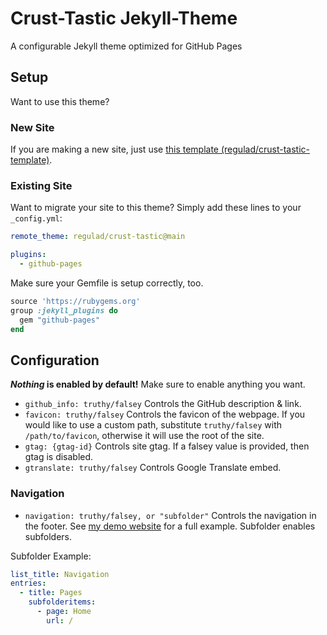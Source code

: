 # Crust-Tastic Jekyll-Theme
A configurable Jekyll theme optimized for GitHub Pages

## Setup
Want to use this theme?

### New Site
If you are making a new site, just use [this template (regulad/crust-tastic-template)](https://github.com/regulad/crust-tastic-template).

### Existing Site
Want to migrate your site to this theme? Simply add these lines to your `_config.yml`:

```yaml
remote_theme: regulad/crust-tastic@main

plugins:
  - github-pages
```

Make sure your Gemfile is setup correctly, too.

```ruby
source 'https://rubygems.org'
group :jekyll_plugins do
  gem "github-pages"
end
```

## Configuration
***Nothing* is enabled by default!** Make sure to enable anything you want.
* `github_info: truthy/falsey` Controls the GitHub description & link.
* `favicon: truthy/falsey` Controls the favicon of the webpage. If you would like to use a custom path, substitute `truthy/falsey` with `/path/to/favicon`, otherwise it will use the root of the site.
* `gtag: {gtag-id}` Controls site gtag. If a falsey value is provided, then gtag is disabled.
* `gtranslate: truthy/falsey` Controls Google Translate embed.

### Navigation
* `navigation: truthy/falsey, or "subfolder"` Controls the navigation in the footer. See [my demo website](https://regulad.xyz/crust-tastic-demo/) for a full example. Subfolder enables subfolders.

Subfolder Example:

```yaml
list_title: Navigation
entries:
  - title: Pages
    subfolderitems:
      - page: Home
        url: /
```
